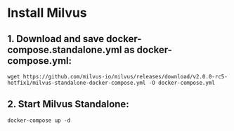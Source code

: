 # Install Milvus
## 1. Download and save docker-compose.standalone.yml as docker-compose.yml:
```
wget https://github.com/milvus-io/milvus/releases/download/v2.0.0-rc5-hotfix1/milvus-standalone-docker-compose.yml -O docker-compose.yml
```
## 2. Start Milvus Standalone:
```
docker-compose up -d
```
